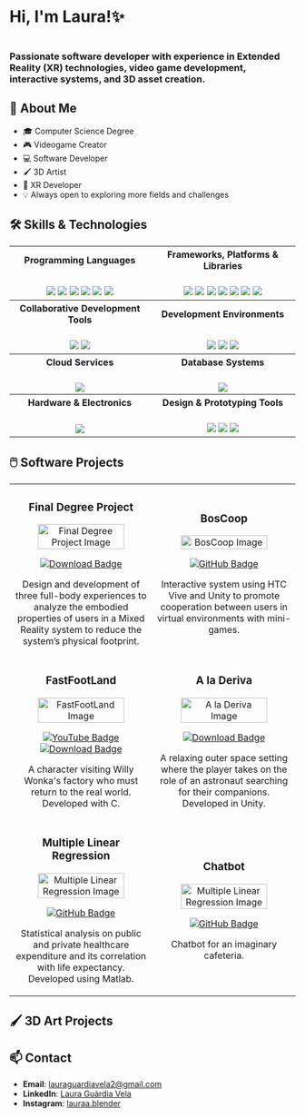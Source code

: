 <h1>Hi, I'm Laura!✨</h1>
<img src="https://i.imghippo.com/files/KHDeQ1728656116.png" alt="" border="0">

<h3>Passionate software developer with experience in Extended Reality (XR) technologies, video game development, interactive systems, and 3D asset creation. </h3>

## 📝 About Me

- 🎓 Computer Science Degree
- 🎮 Videogame Creator
- 💻 Software Developer
- 🖌️ 3D Artist
- 🥽 XR Developer   
- 💡 Always open to exploring more fields and challenges

## 🛠️ Skills & Technologies

<table>
  <tr>
    <th>Programming Languages</th>
    <th>Frameworks, Platforms & Libraries</th>
  </tr>
  <tr>
    <td align="center">
      <br>
      <img src="https://img.shields.io/badge/python-3670A0?style=for-the-badge&logo=python&logoColor=ffdd54">
      <img src="https://img.shields.io/badge/c-%2300599C.svg?style=for-the-badge&logo=c&logoColor=white">
      <img src="https://img.shields.io/badge/c%23-%23150458.svg?style=for-the-badge&logo=csharp&logoColor=white">
      <img src="https://img.shields.io/badge/c++-%2300599C.svg?style=for-the-badge&logo=c%2B%2B&logoColor=white">
      <img src="https://img.shields.io/badge/java-%23ED8B00.svg?style=for-the-badge&logo=openjdk&logoColor=white">
      <img src="https://img.shields.io/badge/Matlab-%230C55A5.svg?style=for-the-badge&logo=matlab&logoColor=white">
    </td>
    <td align="center">
      <br>
      <img src="https://img.shields.io/badge/pandas-%23150458.svg?style=for-the-badge&logo=pandas&logoColor=white">
      <img src="https://img.shields.io/badge/numpy-%23013243.svg?style=for-the-badge&logo=numpy&logoColor=white">
      <img src="https://img.shields.io/badge/Plotly-%233F4F75.svg?style=for-the-badge&logo=plotly&logoColor=white">
      <img src="https://img.shields.io/badge/scikit--learn-%23F7931E.svg?style=for-the-badge&logo=scikit-learn&logoColor=white">
      <img src="https://img.shields.io/badge/Apache%20Spark-FDEE21?style=for-the-badge&logo=apachespark&logoColor=black">
      <img src="https://img.shields.io/badge/Apache%20Hadoop-66CCFF?style=for-the-badge&logo=apachehadoop&logoColor=black">
      <img src="https://img.shields.io/badge/Streamlit-FF4B4B?style=for-the-badge&logo=streamlit&logoColor=white">
    </td>
  </tr>

  <tr>
    <th>Collaborative Development Tools</th>
    <th>Development Environments</th>
  </tr>
  <tr>
    <td align="center">
      <br>
      <img src="https://img.shields.io/badge/github-%23121011.svg?style=for-the-badge&logo=github&logoColor=white">
      <img src="https://img.shields.io/badge/git-%23F05033.svg?style=for-the-badge&logo=git&logoColor=white">
    </td>
    <td align="center">
      <br>
      <img src="https://img.shields.io/badge/Unity-%23121011.svg?style=for-the-badge&logo=unity&logoColor=white">
      <img src="https://img.shields.io/badge/VisualStudio-%23150458.svg?style=for-the-badge&logo=visualstudio&logoColor=white">
      <img src="https://img.shields.io/badge/VisualStudioCode-%230db7ed.svg?style=for-the-badge&logo=visualstudiocode&logoColor=white">
    </td>
  </tr>

  <tr>
    <th>Cloud Services</th>
    <th>Database Systems</th>
  </tr>
  <tr>
    <td align="center">
      <br>
      <img src="https://img.shields.io/badge/Amazon_AWS-232F3E?style=for-the-badge&logo=amazonaws&logoColor=white">
    </td>
    <td align="center">
      <br>
      <img src="https://img.shields.io/badge/mysql-4479A1.svg?style=for-the-badge&logo=mysql&logoColor=white">
    </td>
  </tr>

  <tr>
    <th>Hardware & Electronics</th>
    <th>Design & Prototyping Tools</th>
  </tr>
  <tr>
    <td align="center">
      <br>
      <img src="https://img.shields.io/badge/Arduino-00979D?style=for-the-badge&logo=arduino&logoColor=white">
    </td>
    <td align="center">
      <br>
      <img src="https://img.shields.io/badge/Blender-%23F5792A.svg?style=for-the-badge&logo=blender&logoColor=white">
      <img src="https://img.shields.io/badge/figma-%23F24E1E.svg?style=for-the-badge&logo=figma&logoColor=white">
      <img src="https://img.shields.io/badge/Canva-%2300C4CC.svg?style=for-the-badge&logo=Canva&logoColor=white">
    </td>
  </tr>
</table>

## 🖱️ Software Projects

<table>
  <tr>
    <td width="50%" align="center">
      <h3>Final Degree Project</h3>
      <a href="https://github.com/laura-guardia-vela/Final-Degree-Project.git" target="_blank">
        <img src="https://i.imghippo.com/files/0M46C1728669679.png" alt="Final Degree Project Image" width="80%" />
      </a>
      <p>
        <!--<a href="https://github.com/laura-guardia-vela/Final-Degree-Project.git" target="_blank">
          <img src="https://img.shields.io/badge/CODE-e2d0e9?style=for-the-badge&logo=github&logoColor=black" alt="GitHub Badge">
        </a>-->
        <a href="https://drive.google.com/file/d/1zaympW8dD7P2AGHrTnf8YSwo_u_ZGWXA/view?usp=drive_link" target="_blank">
          <img src="https://img.shields.io/badge/Download%20ZIP-808080?style=for-the-badge&logo=&logoColor=white" alt="Download Badge">
        </a>
      </p>
      <p>Design and development of three full-body experiences to analyze the embodied properties of users in a Mixed Reality system to reduce the system’s physical footprint.</p>
    </td>
    <td width="50%" align="center">
      <h3>BosCoop</h3>
      <a href="https://github.com/LauraGuardiaVela/FINAL-PROJECT-BOSCOOP" target="_blank">
        <img src="https://i.imghippo.com/files/m7RTR1726360644.png" alt="BosCoop Image" width="80%" />
      </a>
      <p>
        <a href="https://github.com/LauraGuardiaVela/FINAL-PROJECT-BOSCOOP" target="_blank">
          <img src="https://img.shields.io/badge/CODE-e2d0e9?style=for-the-badge&logo=github&logoColor=black" alt="GitHub Badge">
        </a>
      </p>
      <p>Interactive system using HTC Vive and Unity to promote cooperation between users in virtual environments with mini-games.</p>
    </td>
  </tr>

  <tr>
    <td width="50%" align="center">
      <h3>FastFootLand</h3>
      <a href="https://www.youtube.com/watch?v=yOjzqG45lYI&t=32s" target="_blank">
        <img src="https://i.imghippo.com/files/AQjd21726419563.png" alt="FastFootLand Image" width="80%" />
      </a>
      <p>
        <a href="https://www.youtube.com/watch?v=yOjzqG45lYI&t=32s" target="_blank">
          <img src="https://img.shields.io/badge/YOUTUBE-ebc6d4?style=for-the-badge&logo=youtube&logoColor=black" alt="YouTube Badge">
        </a>
        <a href="https://drive.google.com/uc?export=download&id=1rq0hpY_gqRnOPZCpoCMAUqFKYbzMDQLM" target="_blank">
          <img src="https://img.shields.io/badge/Download%20ZIP-e47ba3?style=for-the-badge&logo=&logoColor=white" alt="Download Badge">
        </a>
      </p>
      <p>A character visiting Willy Wonka's factory who must return to the real world. Developed with C.</p>
    </td>
    <td width="50%" align="center">
      <h3>A la Deriva</h3>
      <a href="https://github.com/laura-guardia-vela/A-la-Deriva" target="_blank">
        <img src="https://i.imghippo.com/files/6q9BJ1728666777.png" alt="A la Deriva Image" width="80%" />
      </a>
      <p>
        <!--<a href="https://github.com/laura-guardia-vela/A-la-Deriva" target="_blank">
          <img src="https://img.shields.io/badge/CODE-e2d0e9?style=for-the-badge&logo=github&logoColor=black" alt="GitHub Badge">
        </a>-->
        <a href="https://drive.google.com/uc?export=download&id=1rq0hpY_gqRnOPZCpoCMAUqFKYbzMDQLM" target="_blank">
          <img src="https://img.shields.io/badge/Download%20ZIP-008080?style=for-the-badge&logo=&logoColor=white" alt="Download Badge">
        </a>
      </p>
      <p>A relaxing outer space setting where the player takes on the role of an astronaut searching for their companions. Developed in Unity.</p>
    </td>
  </tr>

  <tr>
    <td width="50%" align="center">
      <h3>Multiple Linear Regression</h3>
      <a href="https://github.com/laura-guardia-vela/Multiple-Linear-Regression.git" target="_blank">
        <img src="https://i.imghippo.com/files/8RUax1728663678.png" alt="Multiple Linear Regression Image" width="80%" />
      </a>
      <p>
        <a href="https://github.com/laura-guardia-vela/Multiple-Linear-Regression.git" target="_blank">
          <img src="https://img.shields.io/badge/CODE-1e0ea5?style=for-the-badge&logo=github&logoColor=black" alt="GitHub Badge">
        </a>
      </p>
      <p>Statistical analysis on public and private healthcare expenditure and its correlation with life expectancy. Developed using Matlab.</p>
    </td>
    <td width="50%" align="center">
      <h3>Chatbot</h3>
      <a href="https://github.com/laura-guardia-vela/Chatbot" target="_blank">
        <img src="https://i.imghippo.com/files/9zT7v1728670613.jpg" alt="Multiple Linear Regression Image" width="80%" />
      </a>
      <p>
        <a href="https://github.com/laura-guardia-vela/Chatbot" target="_blank">
          <img src="https://img.shields.io/badge/CODE-1ee6df?style=for-the-badge&logo=github&logoColor=black" alt="GitHub Badge">
        </a>
      </p>
      <p>Chatbot for an imaginary cafeteria.</p>
    </td>
  </tr>

</table>

## 🖌️ 3D Art Projects



## 📫 Contact
- **Email**: lauraguardiavela2@gmail.com
- **LinkedIn**: [Laura Guàrdia Vela](http://www.linkedin.com/in/laura-guàrdia-vela-425296296)
- **Instagram**: [lauraa.blender](https://www.instagram.com/lauraa.blender/)
